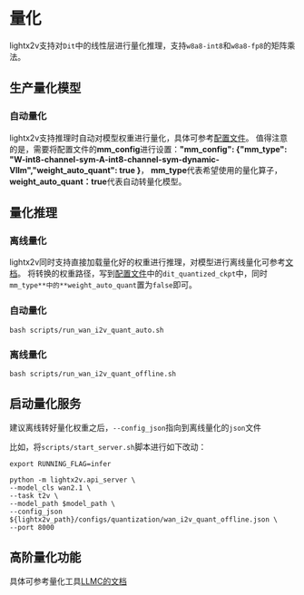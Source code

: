 # 量化

lightx2v支持对`Dit`中的线性层进行量化推理，支持`w8a8-int8`和`w8a8-fp8`的矩阵乘法。


## 生产量化模型

### 自动量化

lightx2v支持推理时自动对模型权重进行量化，具体可参考[配置文件](https://github.com/ModelTC/lightx2v/tree/main/configs/quantization/wan_i2v_quant_auto.json)。
值得注意的是，需要将配置文件的**mm_config**进行设置：**"mm_config": {"mm_type": "W-int8-channel-sym-A-int8-channel-sym-dynamic-Vllm","weight_auto_quant": true }**， **mm_type**代表希望使用的量化算子，**weight_auto_quant：true**代表自动转量化模型。


## 量化推理

### 离线量化

lightx2v同时支持直接加载量化好的权重进行推理，对模型进行离线量化可参考[文档](https://github.com/ModelTC/lightx2v/tree/main/tools/convert/readme_zh.md)。
将转换的权重路径，写到[配置文件](https://github.com/ModelTC/lightx2v/tree/main/configs/quantization/wan_i2v_quant_offline.json)中的`dit_quantized_ckpt`中，同时`mm_type**中的**weight_auto_quant`置为`false`即可。


### 自动量化
```shell
bash scripts/run_wan_i2v_quant_auto.sh
```
### 离线量化
```shell
bash scripts/run_wan_i2v_quant_offline.sh
```

## 启动量化服务

建议离线转好量化权重之后，`--config_json`指向到离线量化的`json`文件

比如，将`scripts/start_server.sh`脚本进行如下改动：

```shell
export RUNNING_FLAG=infer

python -m lightx2v.api_server \
--model_cls wan2.1 \
--task t2v \
--model_path $model_path \
--config_json ${lightx2v_path}/configs/quantization/wan_i2v_quant_offline.json \
--port 8000
```

## 高阶量化功能

具体可参考量化工具[LLMC的文档](https://github.com/ModelTC/llmc/blob/main/docs/zh_cn/source/backend/lightx2v.md)

